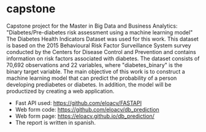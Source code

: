 # capstone
Capstone project for the Master in Big Data and Business Analytics: "Diabetes/Pre-diabetes risk assessment using a machine learning model"
The Diabetes Health Indicators Dataset was used for this work. This dataset is based on the 2015 Behavioural Risk Factor Surveillance System survey conducted by the Centers for Disease Control and Prevention and contains information on risk factors associated with diabetes.
The dataset consists of 70,692 observations and 22 variables, where "diabetes_binary" is the binary target variable.
The main objective of this work is to construct a machine learning model that can predict the probability of a person developing prediabetes or diabetes. In addition, the model will be productized by creating a web application.

* Fast API used: https://github.com/eloacv/FASTAPI
* Web form code: https://github.com/eloacv/db_prediction
* Web form page: https://eloacv.github.io/db_prediction/
* The report is written in spanish.

